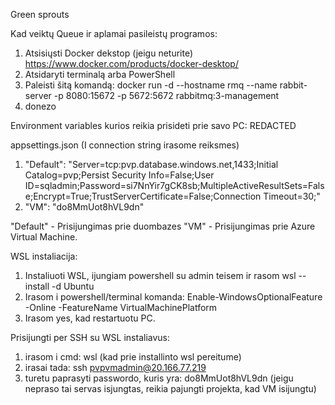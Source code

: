 Green sprouts

Kad veiktų Queue ir aplamai pasileistų programos:
1. Atsisiųsti Docker dekstop (jeigu neturite) https://www.docker.com/products/docker-desktop/
2. Atsidaryti terminalą arba PowerShell
3. Paleisti šitą komandą: docker run -d --hostname rmq --name rabbit-server -p 8080:15672 -p 5672:5672 rabbitmq:3-management
4. donezo

Environment variables kurios reikia prisideti prie savo PC: 
REDACTED

appsettings.json (I connection string irasome reiksmes)
1. "Default": "Server=tcp:pvp.database.windows.net,1433;Initial Catalog=pvp;Persist Security Info=False;User           ID=sqladmin;Password=si7NnYir7gCK8sb;MultipleActiveResultSets=False;Encrypt=True;TrustServerCertificate=False;Connection Timeout=30;"
2. "VM": "do8MmUot8hVL9dn"

"Default" - Prisijungimas prie duombazes
"VM" - Prisijungimas prie Azure Virtual Machine.

WSL instaliacija:
1. Instaliuoti WSL, ijungiam powershell su admin teisem ir rasom wsl --install -d Ubuntu
2. Irasom i powershell/terminal komanda: Enable-WindowsOptionalFeature -Online -FeatureName VirtualMachinePlatform
3. Irasom yes, kad restartuotu PC.

Prisijungti per SSH su WSL instaliavus:
1. irasom i cmd: wsl (kad prie installinto wsl pereitume)
2. irasai tada: ssh pvpvmadmin@20.166.77.219
3. turetu paprasyti passwordo, kuris yra: do8MmUot8hVL9dn (jeigu nepraso tai servas isjungtas, reikia pajungti projekta, kad VM isijungtu)

